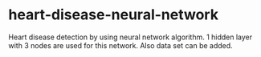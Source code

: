# heart-disease-neural-network
Heart disease detection by using neural network algorithm.
1 hidden layer with 3 nodes are used for this network.
Also data set can be added.
